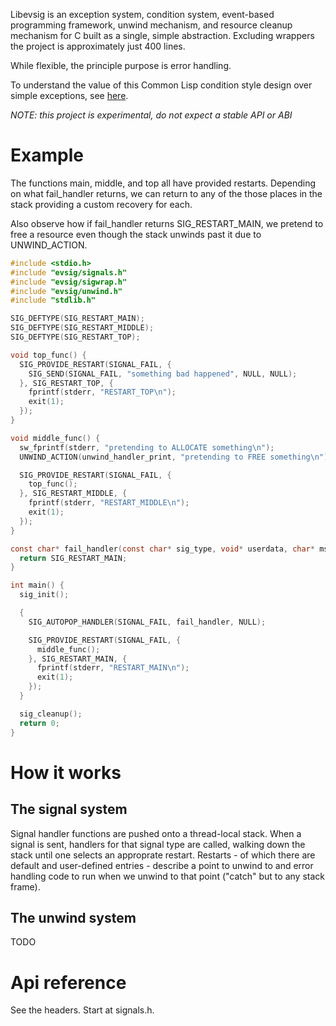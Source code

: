 Libevsig is an exception system, condition system, event-based programming framework, unwind mechanism, and resource cleanup mechanism for C built as a single, simple abstraction. Excluding wrappers the project is approximately just 400 lines.

While flexible, the principle purpose is error handling.

To understand the value of this Common Lisp condition style design over simple exceptions, see [here](https://youtu.be/4NO83wZVT0A?t=2832).

*NOTE: this project is experimental, do not expect a stable API or ABI*

# Example

The functions main, middle, and top all have provided restarts. Depending on what fail_handler
returns, we can return to any of the those places in the stack providing a custom recovery for
each.

Also observe how if fail_handler returns SIG_RESTART_MAIN, we pretend to free a resource even
though the stack unwinds past it due to UNWIND_ACTION.

```C
#include <stdio.h>
#include "evsig/signals.h"
#include "evsig/sigwrap.h"
#include "evsig/unwind.h"
#include "stdlib.h"

SIG_DEFTYPE(SIG_RESTART_MAIN);
SIG_DEFTYPE(SIG_RESTART_MIDDLE);
SIG_DEFTYPE(SIG_RESTART_TOP);

void top_func() {
  SIG_PROVIDE_RESTART(SIGNAL_FAIL, {
    SIG_SEND(SIGNAL_FAIL, "something bad happened", NULL, NULL);
  }, SIG_RESTART_TOP, {
    fprintf(stderr, "RESTART_TOP\n");
    exit(1);
  });
}

void middle_func() {
  sw_fprintf(stderr, "pretending to ALLOCATE something\n");
  UNWIND_ACTION(unwind_handler_print, "pretending to FREE something\n");

  SIG_PROVIDE_RESTART(SIGNAL_FAIL, {
    top_func();
  }, SIG_RESTART_MIDDLE, {
    fprintf(stderr, "RESTART_MIDDLE\n");
    exit(1);
  });
}

const char* fail_handler(const char* sig_type, void* userdata, char* msg, void* signal_data) {
  return SIG_RESTART_MAIN;
}

int main() {
  sig_init();

  {
    SIG_AUTOPOP_HANDLER(SIGNAL_FAIL, fail_handler, NULL);

    SIG_PROVIDE_RESTART(SIGNAL_FAIL, {
      middle_func();
    }, SIG_RESTART_MAIN, {
      fprintf(stderr, "RESTART_MAIN\n");
      exit(1);
    });
  }

  sig_cleanup();
  return 0;
}
```

# How it works

## The signal system

Signal handler functions are pushed onto a thread-local stack. When a signal is sent, handlers for that signal type are called, walking down the stack until one selects an approprate restart. Restarts - of which there are default and user-defined entries - describe a point to unwind to and error handling code to run when we unwind to that point ("catch" but to any stack frame).

## The unwind system

TODO

# Api reference

See the headers. Start at signals.h.
